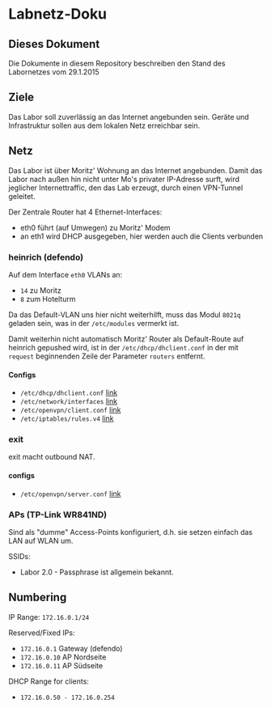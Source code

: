# Labnetz-Doku #

## Dieses Dokument ##

Die Dokumente in diesem Repository beschreiben den Stand des Labornetzes vom 29.1.2015

## Ziele ##

Das Labor soll zuverlässig an das Internet angebunden sein. Geräte und Infrastruktur sollen aus dem lokalen Netz erreichbar sein.

## Netz ##

Das Labor ist über Moritz' Wohnung an das Internet angebunden. Damit das Labor nach außen hin nicht unter Mo's privater IP-Adresse surft, wird jeglicher Internettraffic, den das Lab erzeugt, durch einen VPN-Tunnel geleitet.

Der Zentrale Router hat 4 Ethernet-Interfaces:
  * eth0 führt (auf Umwegen) zu Moritz' Modem
  * an eth1 wird DHCP ausgegeben, hier werden auch die Clients verbunden

### heinrich (defendo) ###

Auf dem Interface `eth0` VLANs an:
  * `14` zu Moritz
  * `8` zum Hotelturm

Da das Default-VLAN uns hier nicht weiterhilft, muss das Modul `8021q` geladen sein, was in der `/etc/modules` vermerkt ist.

Damit weiterhin nicht automatisch Moritz' Router als Default-Route auf heinrich gepushed wird, ist in der `/etc/dhcp/dhclient.conf` in der mit `request` beginnenden Zeile der Parameter `routers` entfernt.

#### Configs ####

  * `/etc/dhcp/dhclient.conf` [link](heinrich/etc/dhcp/dhclient.conf)
  * `/etc/network/interfaces` [link](heinrich/etc/network/interfaces)
  * `/etc/openvpn/client.conf` [link](heinrich/etc/openvpn/client.conf)
  * `/etc/iptables/rules.v4` [link](heinrich/etc/iptables/rules.v4)

### exit ###

exit macht outbound NAT.

#### configs ####

  * `/etc/openvpn/server.conf` [link](exit/etc/openvpn/server.conf)

### APs (TP-Link WR841ND) ###

Sind als "dumme" Access-Points konfiguriert, d.h. sie setzen einfach das LAN auf WLAN um.

SSIDs:
  * Labor 2.0 - Passphrase ist allgemein bekannt.


## Numbering ##

IP Range: `172.16.0.1/24`

Reserved/Fixed IPs:
  * `172.16.0.1` Gateway (defendo)
  * `172.16.0.10` AP Nordseite
  * `172.16.0.11` AP Südseite

DHCP Range for clients:
  * `172.16.0.50 - 172.16.0.254`
